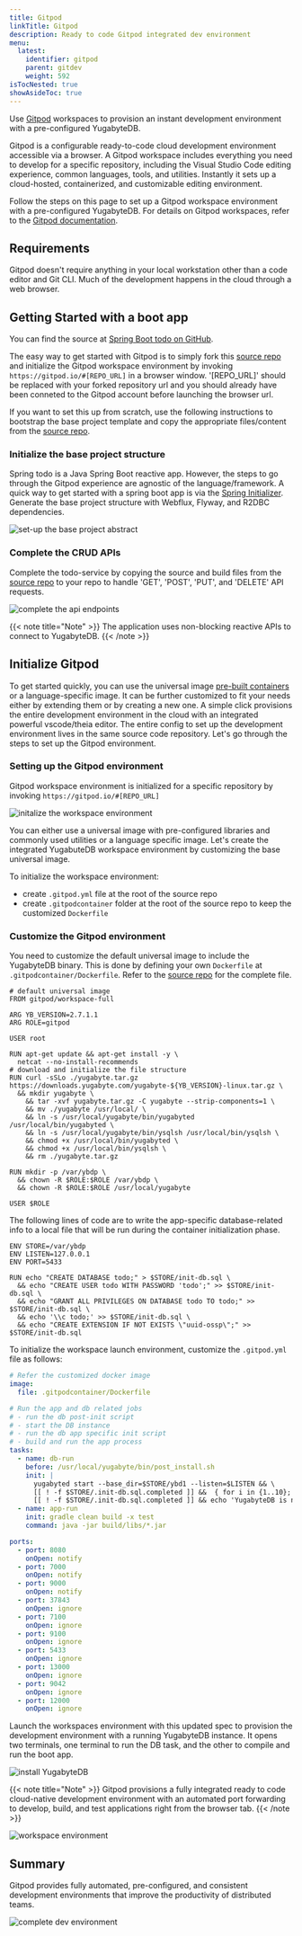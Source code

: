 ```yaml
---
title: Gitpod
linkTitle: Gitpod
description: Ready to code Gitpod integrated dev environment
menu:
  latest:
    identifier: gitpod
    parent: gitdev
    weight: 592
isTocNested: true
showAsideToc: true
---
```


Use [Gitpod](https://www.gitpod.io) workspaces to provision an instant development environment with a pre-configured YugabyteDB.

Gitpod is a configurable ready-to-code cloud development environment accessible via a browser. A Gitpod workspace includes everything you need to develop for a specific repository, including the Visual Studio Code editing experience, common languages, tools, and utilities. Instantly it sets up a cloud-hosted, containerized, and customizable editing environment.

Follow the steps on this page to set up a Gitpod workspace environment with a pre-configured YugabyteDB. For details on Gitpod workspaces, refer to the [Gitpod documentation](https://www.gitpod.io/docs/).

## Requirements

Gitpod doesn't require anything in your local workstation other than a code editor and Git CLI. Much of the development happens in the cloud through a web browser.

## Getting Started with a boot app

You can find the source at [Spring Boot todo on GitHub](https://github.com/srinivasa-vasu/todo). 

The easy way to get started with Gitpod is to simply fork this [source repo](https://github.com/srinivasa-vasu/todo) 
and initialize the Gitpod workspace environment by invoking `https://gitpod.io/#[REPO_URL]` in a browser window. '[REPO_URL]' should be replaced with your forked repository url and you should already have been conneted to the Gitpod account before launching the browser url. 

If you want to set this up from scratch, use the following instructions to bootstrap the base project template and copy the appropriate files/content from the [source repo](https://github.com/srinivasa-vasu/todo).

### Initialize the base project structure

Spring todo is a Java Spring Boot reactive app. However, the steps to go through the Gitpod experience are agnostic of the language/framework. A quick way to get started with a spring boot app is via the [Spring Initializer](https://start.spring.io). Generate the base project structure with Webflux, Flyway, and R2DBC dependencies.

![set-up the base project abstract](/images/develop/gitdev/gitpod/init-sb.png)

### Complete the CRUD APIs

Complete the todo-service by copying the source and build files from the [source repo]((https://github.com/srinivasa-vasu/todo)) to your repo to handle 'GET', 'POST', 'PUT', and 'DELETE' API requests.

![complete the api endpoints](/images/develop/gitdev/gitpod/complete-api.png)

{{< note title="Note" >}}
The application uses non-blocking reactive APIs to connect to YugabyteDB.
{{< /note >}}

## Initialize Gitpod

To get started quickly, you can use the universal image [pre-built containers](https://www.gitpod.io/docs/quickstart) or a language-specific image. It can be further customized to fit your needs either by extending them or by creating a new one. A simple click provisions the entire development environment in the cloud with an integrated powerful vscode/theia editor. The entire config to set up the development environment lives in the same source code repository. Let's go through the steps to set up the Gitpod environment.

### Setting up the Gitpod environment

Gitpod workspace environment is initialized for a specific repository by invoking `https://gitpod.io/#[REPO_URL]`

![initalize the workspace environment](/images/develop/gitdev/gitpod/init-workspace.png)

You can either use a universal image with pre-configured libraries and commonly used utilities or a language specific image. Let's create the integrated YugabuteDB workspace environment by customizing the base universal image.

To initialize the workspace environment:

- create `.gitpod.yml` file at the root of the source repo
- create `.gitpodcontainer` folder at the root of the source repo to keep the customized `Dockerfile`

### Customize the Gitpod environment

You need to customize the default universal image to include the YugabyteDB binary. This is done by defining your own `Dockerfile` at `.gitpodcontainer/Dockerfile`. Refer to the [source repo](https://github.com/srinivasa-vasu/todo) for the complete file.

```docker
# default universal image
FROM gitpod/workspace-full

ARG YB_VERSION=2.7.1.1
ARG ROLE=gitpod

USER root

RUN apt-get update && apt-get install -y \
  netcat --no-install-recommends
# download and initialize the file structure
RUN curl -sSLo ./yugabyte.tar.gz https://downloads.yugabyte.com/yugabyte-${YB_VERSION}-linux.tar.gz \
  && mkdir yugabyte \
    && tar -xvf yugabyte.tar.gz -C yugabyte --strip-components=1 \
    && mv ./yugabyte /usr/local/ \
    && ln -s /usr/local/yugabyte/bin/yugabyted /usr/local/bin/yugabyted \
    && ln -s /usr/local/yugabyte/bin/ysqlsh /usr/local/bin/ysqlsh \
    && chmod +x /usr/local/bin/yugabyted \
    && chmod +x /usr/local/bin/ysqlsh \
    && rm ./yugabyte.tar.gz

RUN mkdir -p /var/ybdp \
  && chown -R $ROLE:$ROLE /var/ybdp \
  && chown -R $ROLE:$ROLE /usr/local/yugabyte

USER $ROLE
```

The following lines of code are to write the app-specific database-related info to a local file that will be run during the container initialization phase.

```docker
ENV STORE=/var/ybdp
ENV LISTEN=127.0.0.1
ENV PORT=5433

RUN echo "CREATE DATABASE todo;" > $STORE/init-db.sql \
  && echo "CREATE USER todo WITH PASSWORD 'todo';" >> $STORE/init-db.sql \
  && echo "GRANT ALL PRIVILEGES ON DATABASE todo TO todo;" >> $STORE/init-db.sql \
  && echo '\\c todo;' >> $STORE/init-db.sql \
  && echo "CREATE EXTENSION IF NOT EXISTS \"uuid-ossp\";" >> $STORE/init-db.sql
```

To initialize the workspace launch environment, customize the `.gitpod.yml` file as follows:

```yml
# Refer the customized docker image
image:
  file: .gitpodcontainer/Dockerfile

# Run the app and db related jobs
# - run the db post-init script
# - start the DB instance
# - run the db app specific init script
# - build and run the app process
tasks:
  - name: db-run
    before: /usr/local/yugabyte/bin/post_install.sh
    init: |
      yugabyted start --base_dir=$STORE/ybd1 --listen=$LISTEN && \
      [[ ! -f $STORE/.init-db.sql.completed ]] &&  { for i in {1..10}; do (nc -vz $LISTEN $PORT >/dev/null 2>&1); [[ $? -eq 0 ]] &&  { ysqlsh -f $STORE/init-db.sql; touch $STORE/.init-db.sql.completed; break; } || sleep $i; done } && \
      [[ ! -f $STORE/.init-db.sql.completed ]] && echo 'YugabyteDB is not running!'
  - name: app-run
    init: gradle clean build -x test
    command: java -jar build/libs/*.jar

ports:
  - port: 8080
    onOpen: notify
  - port: 7000
    onOpen: notify
  - port: 9000
    onOpen: notify
  - port: 37843
    onOpen: ignore
  - port: 7100
    onOpen: ignore
  - port: 9100
    onOpen: ignore
  - port: 5433
    onOpen: ignore
  - port: 13000
    onOpen: ignore
  - port: 9042
    onOpen: ignore
  - port: 12000
    onOpen: ignore    
```

Launch the workspaces environment with this updated spec to provision the development environment with a running YugabyteDB instance. It opens two terminals, one terminal to run the DB task, and the other to compile and run the boot app.

![install YugabyteDB](/images/develop/gitdev/gitpod/install-yb.gif)

{{< note title="Note" >}}
Gitpod provisions a fully integrated ready to code cloud-native development environment with an automated port forwarding to develop, build, and test applications right from the browser tab.
{{< /note >}}

![workspace environment](/images/develop/gitdev/gitpod/workspace.png)

## Summary

Gitpod provides fully automated, pre-configured, and consistent development environments that improve the productivity of distributed teams.

![complete dev environment](/images/develop/gitdev/gitpod/complete-dev.png)
